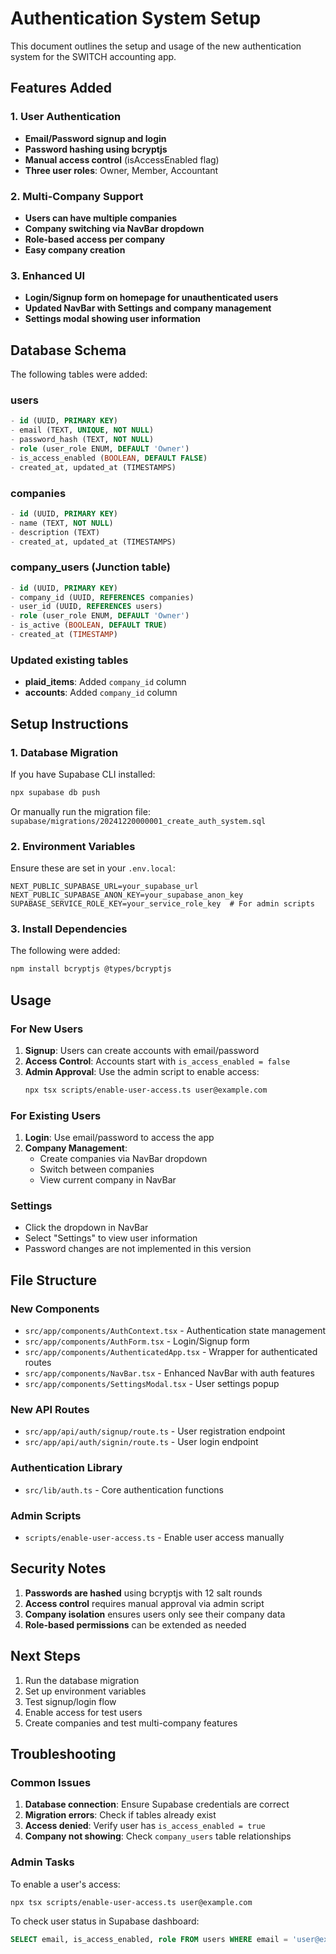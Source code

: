 # Authentication System Setup

This document outlines the setup and usage of the new authentication system for the SWITCH accounting app.

## Features Added

### 1. User Authentication
- **Email/Password signup and login**
- **Password hashing using bcryptjs**
- **Manual access control** (isAccessEnabled flag)
- **Three user roles**: Owner, Member, Accountant

### 2. Multi-Company Support
- **Users can have multiple companies**
- **Company switching via NavBar dropdown**
- **Role-based access per company**
- **Easy company creation**

### 3. Enhanced UI
- **Login/Signup form on homepage for unauthenticated users**
- **Updated NavBar with Settings and company management**
- **Settings modal showing user information**

## Database Schema

The following tables were added:

### users
```sql
- id (UUID, PRIMARY KEY)
- email (TEXT, UNIQUE, NOT NULL)
- password_hash (TEXT, NOT NULL) 
- role (user_role ENUM, DEFAULT 'Owner')
- is_access_enabled (BOOLEAN, DEFAULT FALSE)
- created_at, updated_at (TIMESTAMPS)
```

### companies
```sql
- id (UUID, PRIMARY KEY)
- name (TEXT, NOT NULL)
- description (TEXT)
- created_at, updated_at (TIMESTAMPS)
```

### company_users (Junction table)
```sql
- id (UUID, PRIMARY KEY)
- company_id (UUID, REFERENCES companies)
- user_id (UUID, REFERENCES users)
- role (user_role ENUM, DEFAULT 'Owner')
- is_active (BOOLEAN, DEFAULT TRUE)
- created_at (TIMESTAMP)
```

### Updated existing tables
- **plaid_items**: Added `company_id` column
- **accounts**: Added `company_id` column

## Setup Instructions

### 1. Database Migration

If you have Supabase CLI installed:
```bash
npx supabase db push
```

Or manually run the migration file:
`supabase/migrations/20241220000001_create_auth_system.sql`

### 2. Environment Variables

Ensure these are set in your `.env.local`:
```
NEXT_PUBLIC_SUPABASE_URL=your_supabase_url
NEXT_PUBLIC_SUPABASE_ANON_KEY=your_supabase_anon_key
SUPABASE_SERVICE_ROLE_KEY=your_service_role_key  # For admin scripts
```

### 3. Install Dependencies

The following were added:
```bash
npm install bcryptjs @types/bcryptjs
```

## Usage

### For New Users

1. **Signup**: Users can create accounts with email/password
2. **Access Control**: Accounts start with `is_access_enabled = false`
3. **Admin Approval**: Use the admin script to enable access:
   ```bash
   npx tsx scripts/enable-user-access.ts user@example.com
   ```

### For Existing Users

1. **Login**: Use email/password to access the app
2. **Company Management**: 
   - Create companies via NavBar dropdown
   - Switch between companies
   - View current company in NavBar

### Settings

- Click the dropdown in NavBar
- Select "Settings" to view user information
- Password changes are not implemented in this version

## File Structure

### New Components
- `src/app/components/AuthContext.tsx` - Authentication state management
- `src/app/components/AuthForm.tsx` - Login/Signup form
- `src/app/components/AuthenticatedApp.tsx` - Wrapper for authenticated routes
- `src/app/components/NavBar.tsx` - Enhanced NavBar with auth features
- `src/app/components/SettingsModal.tsx` - User settings popup

### New API Routes
- `src/app/api/auth/signup/route.ts` - User registration endpoint
- `src/app/api/auth/signin/route.ts` - User login endpoint

### Authentication Library
- `src/lib/auth.ts` - Core authentication functions

### Admin Scripts
- `scripts/enable-user-access.ts` - Enable user access manually

## Security Notes

1. **Passwords are hashed** using bcryptjs with 12 salt rounds
2. **Access control** requires manual approval via admin script
3. **Company isolation** ensures users only see their company data
4. **Role-based permissions** can be extended as needed

## Next Steps

1. Run the database migration
2. Set up environment variables
3. Test signup/login flow
4. Enable access for test users
5. Create companies and test multi-company features

## Troubleshooting

### Common Issues

1. **Database connection**: Ensure Supabase credentials are correct
2. **Migration errors**: Check if tables already exist
3. **Access denied**: Verify user has `is_access_enabled = true`
4. **Company not showing**: Check `company_users` table relationships

### Admin Tasks

To enable a user's access:
```bash
npx tsx scripts/enable-user-access.ts user@example.com
```

To check user status in Supabase dashboard:
```sql
SELECT email, is_access_enabled, role FROM users WHERE email = 'user@example.com';
``` 